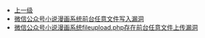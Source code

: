 * [上一级](docs/wy876_poc/)
* [微信公众号小说漫画系统前台任意文件写入漏洞](docs/wy876_poc/%E6%BC%AB%E7%94%BB%E7%B3%BB%E7%BB%9F/%E5%BE%AE%E4%BF%A1%E5%85%AC%E4%BC%97%E5%8F%B7%E5%B0%8F%E8%AF%B4%E6%BC%AB%E7%94%BB%E7%B3%BB%E7%BB%9F%E5%89%8D%E5%8F%B0%E4%BB%BB%E6%84%8F%E6%96%87%E4%BB%B6%E5%86%99%E5%85%A5%E6%BC%8F%E6%B4%9E.md)
* [微信公众号小说漫画系统fileupload.php存在前台任意文件上传漏洞](docs/wy876_poc/%E6%BC%AB%E7%94%BB%E7%B3%BB%E7%BB%9F/%E5%BE%AE%E4%BF%A1%E5%85%AC%E4%BC%97%E5%8F%B7%E5%B0%8F%E8%AF%B4%E6%BC%AB%E7%94%BB%E7%B3%BB%E7%BB%9Ffileupload.php%E5%AD%98%E5%9C%A8%E5%89%8D%E5%8F%B0%E4%BB%BB%E6%84%8F%E6%96%87%E4%BB%B6%E4%B8%8A%E4%BC%A0%E6%BC%8F%E6%B4%9E.md)
